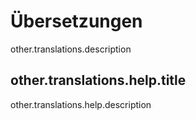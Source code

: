 # Übersetzungen

other.translations.description

## other.translations.help.title

other.translations.help.description
